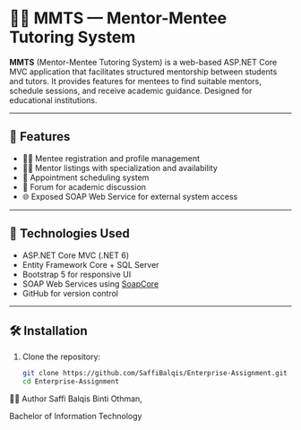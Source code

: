 # 🧑‍🏫 MMTS — Mentor-Mentee Tutoring System

**MMTS** (Mentor-Mentee Tutoring System) is a web-based ASP.NET Core MVC application that facilitates structured mentorship between students and tutors. It provides features for mentees to find suitable mentors, schedule sessions, and receive academic guidance. Designed for educational institutions.

---

## 📌 Features

- 🧑‍🎓 Mentee registration and profile management
- 👨‍🏫 Mentor listings with specialization and availability
- 📅 Appointment scheduling system
- 💬 Forum for academic discussion
- 🌐 Exposed SOAP Web Service for external system access

---

## 🚀 Technologies Used

- ASP.NET Core MVC (.NET 6)
- Entity Framework Core + SQL Server
- Bootstrap 5 for responsive UI
- SOAP Web Services using [SoapCore](https://github.com/DigDes/SoapCore)
- GitHub for version control

---

## 🛠️ Installation

1. Clone the repository:
   ```bash
   git clone https://github.com/SaffiBalqis/Enterprise-Assignment.git
   cd Enterprise-Assignment
   
🧑‍💻 Author
Saffi Balqis Binti Othman,

Bachelor of Information Technology
